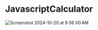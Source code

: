 # JavascriptCalculator
![Screenshot 2024-10-20 at 9 56 00 AM](https://github.com/user-attachments/assets/fcd5f3e5-afc7-44bc-9e51-d3332ec3672b)
